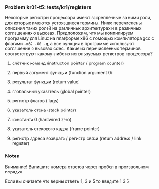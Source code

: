 ### Problem kr01-t5: tests/kr1/registers

Некоторые регистры процессора имеют закреплённые за ними роли, для которых имеются устоявшиеся
термины. Ниже перечислены описания таких ролей на различных архитектурах и в различных соглашениях о
вызовах. Предположим, что мы компилируем программу для Linux на платформе x86 с помощью компилятора
gcc c флагами `-m32 -O0 -g`, а все функции в программе используют соглашение о вызовах cdecl. Какие
из перечисленных терминов соответствуют какому-либо из используемых регистров процессора?

1) счётчик команд (instruction pointer / program counter)

2) первый аргумент функции (function argument 0)

3) результат функции (return value)

4) глобальный указатель (global pointer)

5) регистр флагов (flags)

6) указатель стека (stack pointer)

7) константа 0 (hardwired zero)

8) указатель стекового кадра (frame pointer)

9) регистр адреса возврата / регистр связи (return address / link register)

### Notes

Внимание! Выпишите номера ответов через пробел в произвольном порядке.

Если вы считаете что верны ответы 1, 3 и 5 то введите 1 3 5

